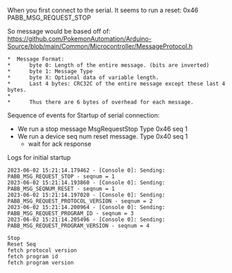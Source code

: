 
When you first connect to the serial. It seems to run a reset: 0x46 PABB_MSG_REQUEST_STOP

So message would be based off of: https://github.com/PokemonAutomation/Arduino-Source/blob/main/Common/Microcontroller/MessageProtocol.h
```
*  Message Format:
*      byte 0: Length of the entire message. (bits are inverted)
*      byte 1: Message Type
*      byte X: Optional data of variable length.
*      Last 4 bytes: CRC32C of the entire message except these last 4 bytes.
*
*      Thus there are 6 bytes of overhead for each message.
```

Sequence of events for Startup of serial connection:

- We run a stop message MsgRequestStop Type 0x46 seq 1
- We run a device seq num reset message. Type 0x40 seq 1
    - wait for ack response

Logs for initial startup
```
2023-06-02 15:21:14.179462 - [Console 0]: Sending: PABB_MSG_REQUEST_STOP - seqnum = 1
2023-06-02 15:21:14.193860 - [Console 0]: Sending: PABB_MSG_SEQNUM_RESET - seqnum = 1
2023-06-02 15:21:14.197020 - [Console 0]: Sending: PABB_MSG_REQUEST_PROTOCOL_VERSION - seqnum = 2
2023-06-02 15:21:14.200964 - [Console 0]: Sending: PABB_MSG_REQUEST_PROGRAM_ID - seqnum = 3
2023-06-02 15:21:14.205496 - [Console 0]: Sending: PABB_MSG_REQUEST_PROGRAM_VERSION - seqnum = 4

Stop
Reset Seq
fetch protocol version
fetch program id
fetch program version

```